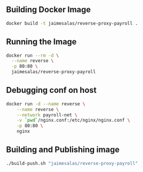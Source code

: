 ## Building Docker Image

```bash
docker build -t jaimesalas/reverse-proxy-payroll .
```

## Running the Image

```bash
docker run --rm -d \
  --name reverse \
  -p 80:80 \
  jaimesalas/reverse-proxy-payroll
```

## Debugging conf on host

```bash
docker run -d --name reverse \
    --name reverse \
    --network payroll-net \
    -v `pwd`/nginx.conf:/etc/nginx/nginx.conf \
    -p 80:80 \
    nginx
```

## Building and Publishing image

```bash
./build-push.sh "jaimesalas/reverse-proxy-payroll"
```
